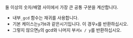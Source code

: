 둘 이상의 숫자/배열 사이에서 가장 큰 공통 구분을 계산합니다.

- 내부`_gcd` 함수는 재귀를 사용합니다.
- 기본 케이스는`y`가`0`과 같은시기입니다. 이 경우`x`를 반환하십시오.
- 그렇지 않으면`y`의 gcd와 나머지 부서`x / y`를 반환하십시오.